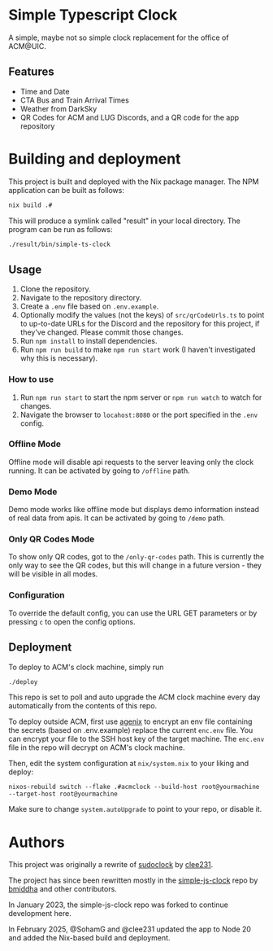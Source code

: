 # Simple Typescript Clock

A simple, maybe not so simple clock replacement for the office of ACM@UIC.

## Features

* Time and Date
* CTA Bus and Train Arrival Times
* Weather from DarkSky
* QR Codes for ACM and LUG Discords, and a QR code for the app repository

# Building and deployment

This project is built and deployed with the Nix package manager. The NPM
application can be built as follows:

```sh
nix build .#
```

This will produce a symlink called "result" in your local directory. The program
can be run as follows:

```sh
./result/bin/simple-ts-clock
```

## Usage
1. Clone the repository.
2. Navigate to the repository directory.
3. Create a `.env` file based on `.env.example`.
4. Optionally modify the values (not the keys) of `src/qrCodeUrls.ts` to point to up-to-date URLs for the Discord and the repository for this project, if they've changed. Please commit those changes.
4. Run `npm install` to install dependencies.
5. Run `npm run build` to make `npm run start` work (I haven't investigated why this is necessary).

### How to use

1. Run `npm run start` to start the npm server or `npm run watch` to watch for changes.
2. Navigate the browser to `locahost:8080` or the port specified in the `.env` config.

### Offline Mode

Offline mode will disable api requests to the server leaving only the clock running. It can be activated by going to `/offline` path.

### Demo Mode
Demo mode works like offline mode but displays demo information instead of real data from apis. It can be activated by going to `/demo` path.

### Only QR Codes Mode
To show only QR codes, got to the `/only-qr-codes` path. This is currently the only way to see the QR codes, but this will change in a future version - they will be visible in all modes.

### Configuration
To override the default config, you can use the URL GET parameters or by pressing `c` to open the config options.

## Deployment

To deploy to ACM's clock machine, simply run

```sh
./deploy
```

This repo is set to poll and auto upgrade the ACM clock machine every day
automatically from the contents of this repo.

To deploy outside ACM, first use [agenix](https://github.com/ryantm/agenix) to
encrypt an env file containing the secrets (based on .env.example) replace the
current `enc.env` file. You can encrypt your file to the SSH host key of the
target machine. The `enc.env` file in the repo will decrypt on ACM's clock
machine.

Then, edit the system configuration at `nix/system.nix` to your liking and
deploy:

```
nixos-rebuild switch --flake .#acmclock --build-host root@yourmachine --target-host root@yourmachine
```
Make sure to change `system.autoUpgrade` to point to your repo, or disable it.


# Authors

This project was originally a rewrite of [sudoclock](https://github.com/acm-uic/sudoclock) by [clee231](https://github.com/clee231).

The project has since been rewritten mostly in the [simple-js-clock](https://github.com/bmiddha/simple-js-clock) repo by [bmiddha](https://github.com/bmiddha) and other contributors.

In January 2023, the simple-js-clock repo was forked to continue development here.

In February 2025, @SohamG and @clee231 updated the app to Node 20 and added the
Nix-based build and deployment.
